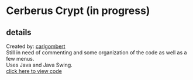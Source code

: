 # Cerberus Crypt (in progress)
## details
Created by: [carlgombert](https://github.com/carlgombert)  
Still in need of commenting and some organization of the code as well as a few menus.  
Uses Java and Java Swing.  
[click here to view code](https://github.com/carlgombert/wordle/tree/main/WORDLE/src/com/sandbox/main)
